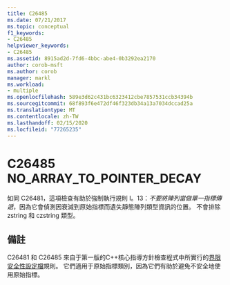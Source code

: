 ```yaml
---
title: C26485
ms.date: 07/21/2017
ms.topic: conceptual
f1_keywords:
- C26485
helpviewer_keywords:
- C26485
ms.assetid: 8915ad2d-7fd6-4bbc-abe4-0b3292ea2170
author: corob-msft
ms.author: corob
manager: markl
ms.workload:
- multiple
ms.openlocfilehash: 589e3d62c431bc6323412cbe7857531ccb34394b
ms.sourcegitcommit: 68f893f6e472df46f323db34a13a7034dccad25a
ms.translationtype: MT
ms.contentlocale: zh-TW
ms.lasthandoff: 02/15/2020
ms.locfileid: "77265235"
---
```

# <a name="c26485-no_array_to_pointer_decay"></a>C26485 NO_ARRAY_TO_POINTER_DECAY
如同 C26481，這項檢查有助於強制執行規則 I。13：*不要將陣列當做單一指標傳遞*，因為它會偵測因衰減到原始指標而遺失靜態陣列類型資訊的位置。 不會排除 zstring 和 czstring 類型。

## <a name="remarks"></a>備註
C26481 和 C26485 來自于第一版的C++核心指導方針檢查程式中所實行的[界限安全性設定檔](https://github.com/isocpp/CppCoreGuidelines/blob/master/CppCoreGuidelines.md)規則。 它們適用于原始指標類別，因為它們有助於避免不安全地使用原始指標。
